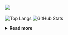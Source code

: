 ![](https://komarev.com/ghpvc/?username=chck&color=blueviolet)

<p align="left"> 
  <img alt="Top Langs" align="center" height="150" src="https://github-readme-stats-nine-umber-51.vercel.app/api/top-langs/?username=chck&layout=compact&count_private=true&show_icons=true&show_icons=true&theme=buefy" />
  <img alt="GitHub Stats" align="center" height="150" src="https://github-readme-stats-nine-umber-51.vercel.app/api?username=chck&count_private=true&show_icons=true&show_icons=true&theme=buefy" />
</p>

<details>
  <summary><b>Read more</b></summary>
  <br>

  <!--START_SECTION:waka-->
**🐱 My GitHub Data** 

> 📦 74.8 kB Used in GitHub's Storage 
 > 
> 🏆 765 Contributions in the Year 2023
 > 
> 💼 Opted to Hire
 > 
> 📜 134 Public Repositories 
 > 
> 🔑 19 Private Repositories 
 > 
**I'm a Night 🦉** 

```text
🌞 Morning                1296 commits        ████░░░░░░░░░░░░░░░░░░░░░   16.00 % 
🌆 Daytime                2057 commits        ██████░░░░░░░░░░░░░░░░░░░   25.40 % 
🌃 Evening                2220 commits        ███████░░░░░░░░░░░░░░░░░░   27.41 % 
🌙 Night                  2525 commits        ████████░░░░░░░░░░░░░░░░░   31.18 % 
```
📅 **I'm Most Productive on Monday** 

```text
Monday                   1802 commits        ██████░░░░░░░░░░░░░░░░░░░   22.25 % 
Tuesday                  1681 commits        █████░░░░░░░░░░░░░░░░░░░░   20.76 % 
Wednesday                1175 commits        ████░░░░░░░░░░░░░░░░░░░░░   14.51 % 
Thursday                 1442 commits        ████░░░░░░░░░░░░░░░░░░░░░   17.81 % 
Friday                   804 commits         ██░░░░░░░░░░░░░░░░░░░░░░░   09.93 % 
Saturday                 408 commits         █░░░░░░░░░░░░░░░░░░░░░░░░   05.04 % 
Sunday                   786 commits         ██░░░░░░░░░░░░░░░░░░░░░░░   09.71 % 
```


📊 **This Week I Spent My Time On** 

```text
💬 Programming Languages: 
Other                    48 hrs 22 mins      ███████████████████████░░   92.42 % 
Markdown                 2 hrs 51 mins       █░░░░░░░░░░░░░░░░░░░░░░░░   05.45 % 
Terraform                32 mins             ░░░░░░░░░░░░░░░░░░░░░░░░░   01.02 % 
Rust                     17 mins             ░░░░░░░░░░░░░░░░░░░░░░░░░   00.55 % 
YAML                     6 mins              ░░░░░░░░░░░░░░░░░░░░░░░░░   00.20 % 

🔥 Editors: 
Chrome                   48 hrs 22 mins      ███████████████████████░░   92.42 % 
Obsidian                 2 hrs 39 mins       █░░░░░░░░░░░░░░░░░░░░░░░░   05.09 % 
VS Code                  39 mins             ░░░░░░░░░░░░░░░░░░░░░░░░░   01.27 % 
RustRover                22 mins             ░░░░░░░░░░░░░░░░░░░░░░░░░   00.70 % 
Neovim                   16 mins             ░░░░░░░░░░░░░░░░░░░░░░░░░   00.52 % 
```

**I Mostly Code in Python** 

```text
Python                   40 repos            ████████░░░░░░░░░░░░░░░░░   32.00 % 
Jupyter Notebook         20 repos            ████░░░░░░░░░░░░░░░░░░░░░   16.00 % 
Rust                     7 repos             █░░░░░░░░░░░░░░░░░░░░░░░░   05.60 % 
Shell                    3 repos             █░░░░░░░░░░░░░░░░░░░░░░░░   02.40 % 
Astro                    1 repo              ░░░░░░░░░░░░░░░░░░░░░░░░░   00.80 % 
```



**Timeline**

![Lines of Code chart](https://raw.githubusercontent.com/chck/chck/main/assets/bar_graph.png)


 Last Updated on 2023-10-04 01:24 UTC
<!--END_SECTION:waka-->
</details>

